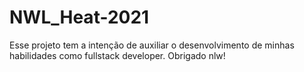 # NWL_Heat-2021
Esse projeto tem a intenção de auxiliar o desenvolvimento de minhas habilidades como fullstack developer. Obrigado nlw! 
